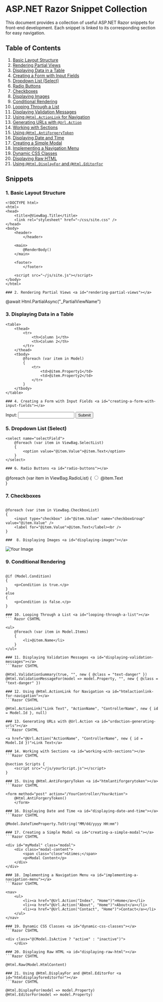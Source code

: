 # ASP.NET Razor Snippet Collection

This document provides a collection of useful ASP.NET Razor snippets for front-end development. Each snippet is linked to its corresponding section for easy navigation.

## Table of Contents

1.  [Basic Layout Structure](#basic-layout-structure)
2.  [Rendering Partial Views](#rendering-partial-views)
3.  [Displaying Data in a Table](#displaying-data-in-a-table)
4.  [Creating a Form with Input Fields](#creating-a-form-with-input-fields)
5.  [Dropdown List (Select)](#dropdown-list-select)
6.  [Radio Buttons](#radio-buttons)
7.  [Checkboxes](#checkboxes)
8.  [Displaying Images](#displaying-images)
9.  [Conditional Rendering](#conditional-rendering)
10. [Looping Through a List](#looping-through-a-list)
11. [Displaying Validation Messages](#displaying-validation-messages)
12. [Using `@Html.ActionLink` for Navigation](#htmlactionlink-for-navigation)
13. [Generating URLs with `@Url.Action`](#urdaction-generating-urls)
14. [Working with Sections](#working-with-sections)
15. [Using `@Html.AntiForgeryToken`](#htmlantiforgerytoken)
16. [Displaying Date and Time](#displaying-date-and-time)
17. [Creating a Simple Modal](#creating-a-simple-modal)
18. [Implementing a Navigation Menu](#implementing-a-navigation-menu)
19. [Dynamic CSS Classes](#dynamic-css-classes)
20. [Displaying Raw HTML](#displaying-raw-html)
21. [Using `@Html.DisplayFor` and `@Html.EditorFor`](#htmldisplayforeditorfor)

## Snippets

### 1. Basic Layout Structure <a id="basic-layout-structure"></a>

```
<!DOCTYPE html>
<html>
<head>
    <title>@ViewBag.Title</title>
    <link rel="stylesheet" href="~/css/site.css" />
</head>
<body>
    <header>
        </header>

    <main>
        @RenderBody()
    </main>

    <footer>
        </footer>

    <script src="~/js/site.js"></script>
</body>
</html>

### 2. Rendering Partial Views <a id="rendering-partial-views"></a>

```
@await Html.PartialAsync("_PartialViewName")

###  3. Displaying Data in a Table <a id="displaying-data-in-a-table"></a>

```
<table>
    <thead>
        <tr>
            <th>Column 1</th>
            <th>Column 2</th>
        </tr>
    </thead>
    <tbody>
        @foreach (var item in Model)
        {
            <tr>
                <td>@item.Property1</td>
                <td>@item.Property2</td>
            </tr>
        }
    </tbody>
</table>

### 4. Creating a Form with Input Fields <a id="creating-a-form-with-input-fields"></a>

```
<form method="post" action="/YourController/YourAction">
    <label for="inputField">Input:</label>
    <input type="text" id="inputField" name="inputField" />
    <button type="submit">Submit</button>
</form>

### 5. Dropdown List (Select) <a id="dropdown-list-select"></a>

```
<select name="selectField">
    @foreach (var item in ViewBag.SelectList)
    {
        <option value="@item.Value">@item.Text</option>
    }
</select>

### 6. Radio Buttons <a id="radio-buttons"></a>

```
@foreach (var item in ViewBag.RadioList)
{
    <input type="radio" id="@item.Value" name="radioGroup" value="@item.Value" />
    <label for="@item.Value">@item.Text</label><br />
}

### 7. Checkboxes <a id="checkboxes"></a>
```

@foreach (var item in ViewBag.CheckboxList)
{
    <input type="checkbox" id="@item.Value" name="checkboxGroup" value="@item.Value" />
    <label for="@item.Value">@item.Text</label><br />
}

###  8. Displaying Images <a id="displaying-images"></a>
```

<img src="~/images/yourImage.jpg" alt="Your Image" />

### 9. Conditional Rendering <a id="conditional-rendering"></a>
```

@if (Model.Condition)
{
    <p>Condition is true.</p>
}
else
{
    <p>Condition is false.</p>
}

### 10. Looping Through a List <a id="looping-through-a-list"></a>
``` Razor CSHTML

<ul>
    @foreach (var item in Model.Items)
    {
        <li>@item.Name</li>
    }
</ul>

### 11. Displaying Validation Messages <a id="displaying-validation-messages"></a>
```Razor CSHTML

@Html.ValidationSummary(true, "", new { @class = "text-danger" })
@Html.ValidationMessageFor(model => model.Property, "", new { @class = "text-danger" })

### 12. Using @Html.ActionLink for Navigation <a id="htmlactionlink-for-navigation"></a>
```Razor CSHTML

@Html.ActionLink("Link Text", "ActionName", "ControllerName", new { id = Model.Id }, null)

### 13. Generating URLs with @Url.Action <a id="urdaction-generating-urls"></a>
```Razor CSHTML

<a href="@Url.Action("ActionName", "ControllerName", new { id = Model.Id })">Link Text</a>

### 14. Working with Sections <a id="working-with-sections"></a>
```Razor CSHTML

@section Scripts {
    <script src="~/js/yourScript.js"></script>
}

### 15. Using @Html.AntiForgeryToken <a id="htmlantiforgerytoken"></a>
```Razor CSHTML

<form method="post" action="/YourController/YourAction">
    @Html.AntiForgeryToken()
    </form>

### 16. Displaying Date and Time <a id="displaying-date-and-time"></a>
```Razor CSHTML

@Model.DateTimeProperty.ToString("MM/dd/yyyy HH:mm")

### 17. Creating a Simple Modal <a id="creating-a-simple-modal"></a>
```Razor CSHTML

<div id="myModal" class="modal">
    <div class="modal-content">
        <span class="close">&times;</span>
        <p>Modal Content</p>
    </div>
</div>

### 18. Implementing a Navigation Menu <a id="implementing-a-navigation-menu"></a>
```Razor CSHTML

<nav>
    <ul>
        <li><a href="@Url.Action("Index", "Home")">Home</a></li>
        <li><a href="@Url.Action("About", "Home")">About</a></li>
        <li><a href="@Url.Action("Contact", "Home")">Contact</a></li>
    </ul>
</nav>

### 19. Dynamic CSS Classes <a id="dynamic-css-classes"></a>
```Razor CSHTML

<div class="@(Model.IsActive ? "active" : "inactive")">
    </div>

### 20. Displaying Raw HTML <a id="displaying-raw-html"></a>
```Razor CSHTML

@Html.Raw(Model.HtmlContent)

### 21. Using @Html.DisplayFor and @Html.EditorFor <a id="htmldisplayforeditorfor"></a>
```Razor CSHTML

@Html.DisplayFor(model => model.Property)
@Html.EditorFor(model => model.Property)
